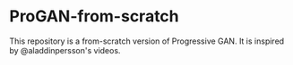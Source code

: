 # ProGAN-from-scratch
This repository is a from-scratch version of Progressive GAN. It is inspired by @aladdinpersson's videos.

